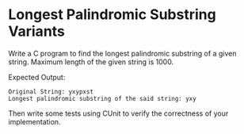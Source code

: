 # Longest Palindromic Substring Variants

Write a C program to find the longest palindromic substring of a given string. Maximum length of the given string is 1000.

Expected Output:

```
Original String: yxypxst 
Longest palindromic substring of the said string: yxy
```

Then write some tests using CUnit to verify the correctness of your implementation.
